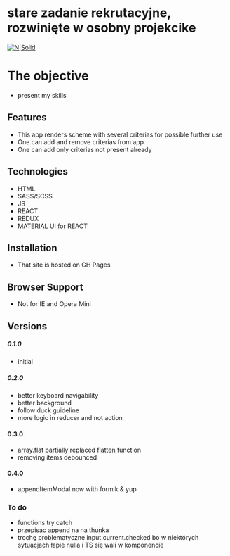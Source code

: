 # stare zadanie rekrutacyjne, rozwinięte w osobny projekcike

[![N|Solid](https://cldup.com/dTxpPi9lDf.thumb.png)](https://nodesource.com/products/nsolid)



# The objective

  - present my skills 

## Features
 - This app renders scheme with several criterias for possible further use
 - One can add and remove criterias from app
 - One can add only criterias not present already
 

## Technologies
 - HTML 
 - SASS/SCSS
 - JS
 - REACT
 - REDUX
 - MATERIAL UI for REACT


## Installation

- That site is hosted on GH Pages

## Browser Support

- Not for IE  and Opera Mini

## Versions
##### 0.1.0 
- initial
##### 0.2.0
- better keyboard navigability
- better background
- follow duck guideline
- more logic in reducer and not action

#### 0.3.0
- array.flat partially replaced flatten function
- removing items debounced

#### 0.4.0 
- appendItemModal now with formik & yup
### To do

- functions try catch
- przepisac append na na thunka
- trochę problematyczne input.current.checked bo w niektórych sytuacjach łapie nulla i TS się wali w komponencie
